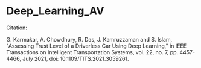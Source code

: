 # Deep_Learning_AV
Citation:

G. Karmakar, A. Chowdhury, R. Das, J. Kamruzzaman and S. Islam, "Assessing Trust Level of a Driverless Car Using Deep Learning," in IEEE Transactions on Intelligent Transportation Systems, vol. 22, no. 7, pp. 4457-4466, July 2021, doi: 10.1109/TITS.2021.3059261.
